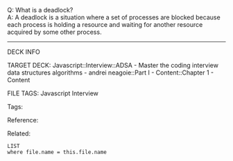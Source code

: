 Q: What is a deadlock?  
A: A deadlock is a situation where a set of processes are blocked because each process is holding a resource and waiting for another resource acquired by some other process.
<!--ID: 1690027054787-->

---

DECK INFO

TARGET DECK: Javascript::Interview::ADSA - Master the coding interview data structures algorithms - andrei neagoie::Part I - Content::Chapter 1 - Content

FILE TAGS: Javascript Interview

Tags:

Reference:

Related:

```dataview
LIST
where file.name = this.file.name
```
